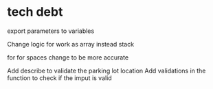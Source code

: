 # tech debt

export parameters to variables

Change logic for work as array instead stack

for for spaces change to be more accurate

Add describe to validate the parking lot location
Add validations in the function to check if the imput is valid